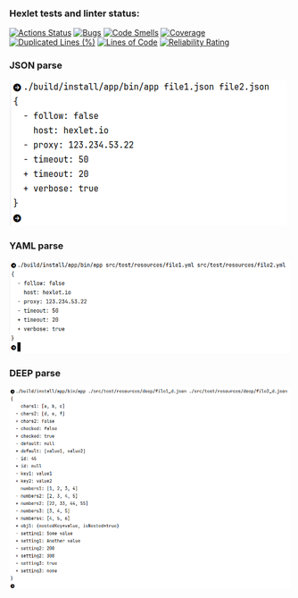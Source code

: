 ### Hexlet tests and linter status:
[![Actions Status](https://github.com/proskdim/java-project-71/actions/workflows/hexlet-check.yml/badge.svg)](https://github.com/proskdim/java-project-71/actions)
[![Bugs](https://sonarcloud.io/api/project_badges/measure?project=proskdim_java-project-71&metric=bugs)](https://sonarcloud.io/summary/new_code?id=proskdim_java-project-71)
[![Code Smells](https://sonarcloud.io/api/project_badges/measure?project=proskdim_java-project-71&metric=code_smells)](https://sonarcloud.io/summary/new_code?id=proskdim_java-project-71)
[![Coverage](https://sonarcloud.io/api/project_badges/measure?project=proskdim_java-project-71&metric=coverage)](https://sonarcloud.io/summary/new_code?id=proskdim_java-project-71)
[![Duplicated Lines (%)](https://sonarcloud.io/api/project_badges/measure?project=proskdim_java-project-71&metric=duplicated_lines_density)](https://sonarcloud.io/summary/new_code?id=proskdim_java-project-71)
[![Lines of Code](https://sonarcloud.io/api/project_badges/measure?project=proskdim_java-project-71&metric=ncloc)](https://sonarcloud.io/summary/new_code?id=proskdim_java-project-71)
[![Reliability Rating](https://sonarcloud.io/api/project_badges/measure?project=proskdim_java-project-71&metric=reliability_rating)](https://sonarcloud.io/summary/new_code?id=proskdim_java-project-71)
### JSON parse
[![6_step](app/docs/images/6_step.png)](app/docs/images/6_step.png)

### YAML parse
[![8_step](app/docs/images/8_step.png)](app/docs/images/8_step.png)

### DEEP parse
[![9_step](app/docs/images/9_step.png)](app/docs/images/9_step.png)
